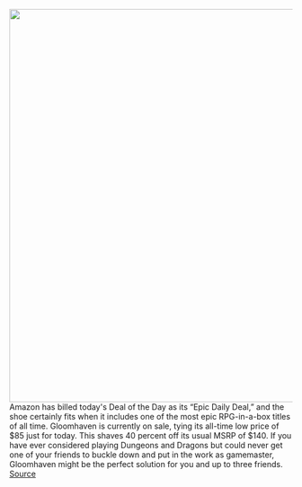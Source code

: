 <img src='https://cdn.vox-cdn.com/thumbor/_-3TK_XtnAREpnVPTsqcKD60jRY=/0x0:2048x1365/1200x800/filters:focal(861x520:1187x846)/cdn.vox-cdn.com/uploads/chorus_image/image/69950798/gloomhaven_3_2048x.0.jpeg' width='700px' /><br/>
Amazon has billed today's Deal of the Day as its “Epic Daily Deal,” and the shoe certainly fits when it includes one of the most epic RPG-in-a-box titles of all time. Gloomhaven is currently on sale, tying its all-time low price of $85 just for today. This shaves 40 percent off its usual MSRP of $140. If you have ever considered playing Dungeons and Dragons but could never get one of your friends to buckle down and put in the work as gamemaster, Gloomhaven might be the perfect solution for you and up to three friends.
<a href='https://www.theverge.com/good-deals/2021/10/4/22709451/amazon-epic-day-tabletop-gaming-board-games-gloomhaven-settlers-of-catan-risk-legacy-deal-sale'> Source <a/>